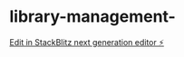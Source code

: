 # library-management-

[Edit in StackBlitz next generation editor ⚡️](https://stackblitz.com/~/github.com/aiojamner/library-management-)